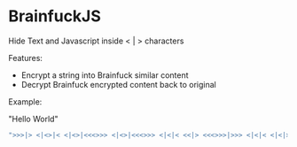 # BrainfuckJS
Hide Text and Javascript inside < | > characters

Features:
 - Encrypt a string into Brainfuck similar content
 - Decrypt Brainfuck encrypted content back to original

Example:

 "Hello World"
 ```javascript
 ">>>|> <|<>|< <|<>|<<<>>> <|<>|<<<>>> <|<|< <<|> <<<>>>|>>> <|<|< <|<|>> <|<>|<<<>>> <|<>|<>"
```
